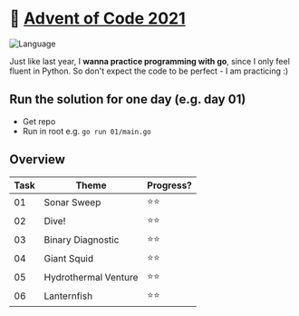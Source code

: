 # 🎄 [Advent of Code 2021](https://adventofcode.com/2021/)

![Language](https://badgen.net/badge/Language/Go/blue)


Just like last year, I **wanna practice programming with go**, since I only feel fluent in Python.
So don't expect the code to be perfect - I am practicing :)

## Run the solution for one day (e.g. day 01)

* Get repo
* Run in root e.g. `go run 01/main.go`

## Overview

| Task 	| Theme                	| Progress? 	|
|------	|----------------------	|-----------	|
| 01   	| Sonar Sweep          	| ⭐️⭐️        	|
| 02   	| Dive!                	| ⭐️⭐️        	|
| 03   	| Binary Diagnostic    	| ⭐️⭐️        	|
| 04   	| Giant Squid          	| ⭐️⭐️        	|
| 05   	| Hydrothermal Venture 	| ⭐️⭐️        	|
| 06   	| Lanternfish          	| ⭐️⭐️        	|

